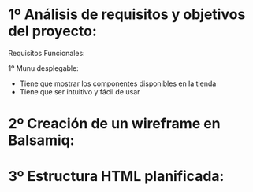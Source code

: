# 1º Análisis de requisitos y objetivos del proyecto:
Requisitos Funcionales:

  1º Munu desplegable:
  - Tiene que mostrar los componentes disponibles en la tienda
  - Tiene que ser intuitivo y fácil de usar

# 2º Creación de un wireframe en Balsamiq:

# 3º Estructura HTML planificada:
